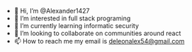 - 👋 Hi, I’m @Alexander1427
- 👀 I’m interested in full stack programing
- 🌱 I’m currently learning informatic security
- 💞️ I’m looking to collaborate on communities around react
- 📫 How to reach me my email is deleonalex54@gmail.com

<!---
Alexander1427/Alexander1427 is a ✨ special ✨ repository because its `README.md` (this file) appears on your GitHub profile.
You can click the Preview link to take a look at your changes.
--->
